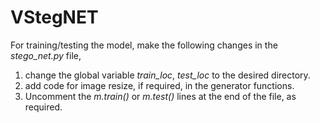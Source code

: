 # VStegNET

For training/testing the model, make the following changes in the *stego_net.py* file,
1. change the global variable *train_loc*, *test_loc* to the desired directory.
2. add code for image resize, if required, in the generator functions.
3. Uncomment the *m.train()* or *m.test()* lines at the end of the file, as required.
